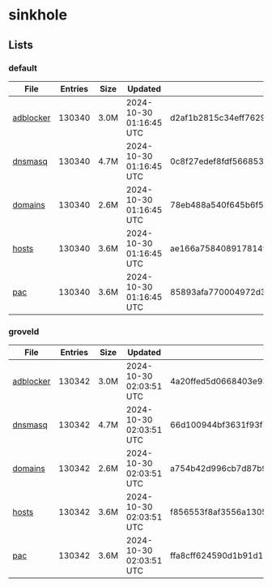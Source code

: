 # sinkhole

## Lists

### default

|File|Entries|Size|Updated|Hash|
|-|-|-|-|-|
|[adblocker](https://raw.githubusercontent.com/groveld/sinkhole/lists/default/adblocker.txt)|130340|3.0M|2024-10-30 01:16:45 UTC|d2af1b2815c34eff7629d80b1e938df0f4005ea5bb5d97e41345c05a3c1354f3|
|[dnsmasq](https://raw.githubusercontent.com/groveld/sinkhole/lists/default/dnsmasq.txt)|130340|4.7M|2024-10-30 01:16:45 UTC|0c8f27edef8fdf566853f9dca34586bb5997112c98cea9ef6d0c9a4eeabc4a85|
|[domains](https://raw.githubusercontent.com/groveld/sinkhole/lists/default/domains.txt)|130340|2.6M|2024-10-30 01:16:45 UTC|78eb488a540f645b6f5d00e26c876a9969b006925119af221692456589e75971|
|[hosts](https://raw.githubusercontent.com/groveld/sinkhole/lists/default/hosts.txt)|130340|3.6M|2024-10-30 01:16:45 UTC|ae166a758408917814faee808ca784ed5630d0612f599d510db8bacccc6cd072|
|[pac](https://raw.githubusercontent.com/groveld/sinkhole/lists/default/pac.txt)|130340|3.6M|2024-10-30 01:16:45 UTC|85893afa770004972d314212fb7dd629ccd407a1b6fab720322d4e2ee5b45065|

### groveld

|File|Entries|Size|Updated|Hash|
|-|-|-|-|-|
|[adblocker](https://raw.githubusercontent.com/groveld/sinkhole/lists/groveld/adblocker.txt)|130342|3.0M|2024-10-30 02:03:51 UTC|4a20ffed5d0668403e93a137208119cf6b5a8501cd2c042dd3b6fc04408f72d6|
|[dnsmasq](https://raw.githubusercontent.com/groveld/sinkhole/lists/groveld/dnsmasq.txt)|130342|4.7M|2024-10-30 02:03:51 UTC|66d100944bf3631f93f7f7f71ac437f7d4a6a4846d9f6445847cd4e811f04727|
|[domains](https://raw.githubusercontent.com/groveld/sinkhole/lists/groveld/domains.txt)|130342|2.6M|2024-10-30 02:03:51 UTC|a754b42d996cb7d87b93220f75e840c2c8a42343918e999185c02c927eecd1c5|
|[hosts](https://raw.githubusercontent.com/groveld/sinkhole/lists/groveld/hosts.txt)|130342|3.6M|2024-10-30 02:03:51 UTC|f856553f8af3556a1305f44edc4dcc22aef26cf0e9029896d7624068f00e3b10|
|[pac](https://raw.githubusercontent.com/groveld/sinkhole/lists/groveld/pac.txt)|130342|3.6M|2024-10-30 02:03:51 UTC|ffa8cff624590d1b91d1810450a165570ebc812635583d1235ab55a77ebd8a87|
